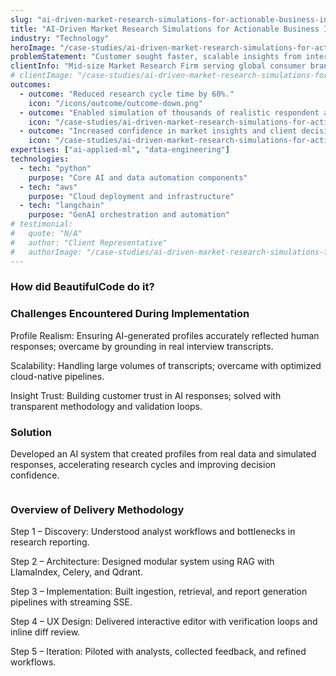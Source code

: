 ```yaml
---
slug: "ai-driven-market-research-simulations-for-actionable-business-insights"
title: "AI-Driven Market Research Simulations for Actionable Business Insights"
industry: "Technology"
heroImage: "/case-studies/ai-driven-market-research-simulations-for-actionable-business-insights/hero-image.svg"
problemStatement: "Customer sought faster, scalable insights from interview transcripts and real data to answer product choice, segmentation, and market expansion questions."
clientInfo: "Mid-size Market Research Firm serving global consumer brands.(ex: Google, Coke, Amazon)"
# clientImage: "/case-studies/ai-driven-market-research-simulations-for-actionable-business-insights/client-logo.svg"
outcomes:
  - outcome: "Reduced research cycle time by 60%."
    icon: "/icons/outcome/outcome-down.png"
  - outcome: "Enabled simulation of thousands of realistic respondent answers in minutes."
    icon: "/case-studies/ai-driven-market-research-simulations-for-actionable-business-insights/outcome-icon.svg"
  - outcome: "Increased confidence in market insights and client decision-making."
    icon: "/case-studies/ai-driven-market-research-simulations-for-actionable-business-insights/outcome-icon.svg"
expertises: ["ai-applied-ml", "data-engineering"]
technologies:
  - tech: "python"
    purpose: "Core AI and data automation components"
  - tech: "aws"
    purpose: "Cloud deployment and infrastructure"
  - tech: "langchain"
    purpose: "GenAI orchestration and automation"
# testimonial:
#   quote: "N/A"
#   author: "Client Representative"
#   authorImage: "/case-studies/ai-driven-market-research-simulations-for-actionable-business-insights/client-author.svg"
---
```



### How did BeautifulCode do it?

### Challenges Encountered During Implementation
Profile Realism: Ensuring AI-generated profiles accurately reflected human responses; overcame by grounding in real interview transcripts.

Scalability: Handling large volumes of transcripts; overcame with optimized cloud-native pipelines.

Insight Trust: Building customer trust in AI responses; solved with transparent methodology and validation loops.

### Solution
Developed an AI system that created profiles from real data and simulated responses, accelerating research cycles and improving decision confidence.

<figure>
  <img src="" alt="" />
  <figcaption>

  </figcaption>
</figure>

### Overview of Delivery Methodology
Step 1 – Discovery: Understood analyst workflows and bottlenecks in research reporting.

Step 2 – Architecture: Designed modular system using RAG with LlamaIndex, Celery, and Qdrant.

Step 3 – Implementation: Built ingestion, retrieval, and report generation pipelines with streaming SSE.

Step 4 – UX Design: Delivered interactive editor with verification loops and inline diff review.

Step 5 – Iteration: Piloted with analysts, collected feedback, and refined workflows.


